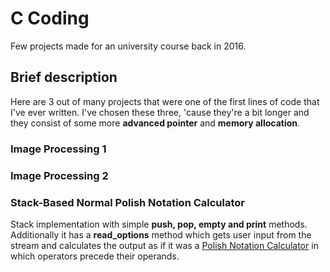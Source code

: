 # C Coding

Few projects made for an university course back in 2016.

## Brief description

Here are 3 out of many projects that were one of the first lines of code that I've ever written.
I've chosen these three, 'cause they're a bit longer and they consist of some more **advanced pointer** and **memory allocation**.

### Image Processing 1

### Image Processing 2

### Stack-Based Normal Polish Notation Calculator

Stack implementation with simple **push, pop, empty and print** methods.
Additionally it has a **read_options** method which gets user input from the stream and calculates the output as if it was a
[Polish Notation Calculator](https://en.wikipedia.org/wiki/Polish_notation) in which operators precede their operands.
